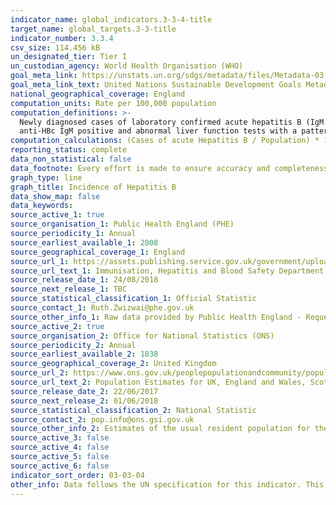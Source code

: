 ```yaml
---
indicator_name: global_indicators.3-3-4-title
target_name: global_targets.3-3-title
indicator_number: 3.3.4
csv_size: 114.456 kB
un_designated_tier: Tier I
un_custodian_agency: World Health Organisation (WHO)
goal_meta_link: https://unstats.un.org/sdgs/metadata/files/Metadata-03-03-04.pdf
goal_meta_link_text: United Nations Sustainable Development Goals Metadata (PDF 866 KB)
national_geographical_coverage: England
computation_units: Rate per 100,000 population
computation_definitions: >-
  Newly diagnosed cases of laboratory confirmed acute hepatitis B (IgM positive). Data was extracted using "date entered" on cases from Health Protection teams data or "sample date" for cases from laboratory reports. The surveillance definition for acute hepatitis B  is “HBsAg positive,
  anti-HBc IgM positive and abnormal liver function tests with a pattern consistent with acute viral hepatitis.”
computation_calculations: (Cases of acute Hepatitis B / Population) * 100,000
reporting_status: complete
data_non_statistical: false
data_footnote: Every effort is made to ensure accuracy and completeness of the data. At a national level, data are ‘de-duplicated’ to prevent double counting of the same individual.
graph_type: line
graph_title: Incidence of Hepatitis B
data_show_map: false
data_keywords:  
source_active_1: true
source_organisation_1: Public Health England (PHE)
source_periodicity_1: Annual
source_earliest_available_1: 2008
source_geographical_coverage_1: England
source_url_1: https://assets.publishing.service.gov.uk/government/uploads/system/uploads/attachment_data/file/736145/hpr3118_hepB.pdf
source_url_text_1: Immunisation, Hepatitis and Blood Safety Department, National Infection Service, Centre for Infectious Disease Surveillance and Control, Public Health England. Acute Hepatitis B dataset, compiled from laboratory and Health Protection Team reports
source_release_date_1: 24/08/2018
source_next_release_1: TBC
source_statistical_classification_1: Official Statistic
source_contact_1: Ruth.Zwizwai@phe.gov.uk
source_other_info_1: Raw data provided by Public Health England - Requested from source report
source_active_2: true
source_organisation_2: Office for National Statistics (ONS)
source_periodicity_2: Annual
source_earliest_available_2: 1838
source_geographical_coverage_2: United Kingdom
source_url_2: https://www.ons.gov.uk/peoplepopulationandcommunity/populationandmigration/populationestimates/datasets/populationestimatesforukenglandandwalesscotlandandnorthernireland
source_url_text_2: Population Estimates for UK, England and Wales, Scotland and Northern Ireland
source_release_date_2: 22/06/2017
source_next_release_2: 01/06/2018
source_statistical_classification_2: National Statistic
source_contact_2: pop.info@ons.gsi.gov.uk
source_other_info_2: Estimates of the usual resident population for the UK as at 30 June of the reference year. Provided by administrative area, single year of age and sex
source_active_3: false
source_active_4: false
source_active_5: false
source_active_6: false
indicator_sort_order: 03-03-04
other_info: Data follows the UN specification for this indicator. This indicator has been identified in collaboration with topic experts.
---
```

